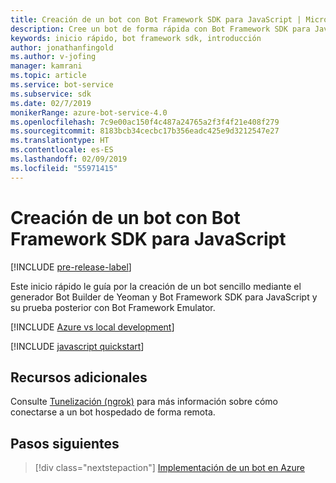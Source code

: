 ```yaml
---
title: Creación de un bot con Bot Framework SDK para JavaScript | Microsoft Docs
description: Cree un bot de forma rápida con Bot Framework SDK para JavaScript.
keywords: inicio rápido, bot framework sdk, introducción
author: jonathanfingold
ms.author: v-jofing
manager: kamrani
ms.topic: article
ms.service: bot-service
ms.subservice: sdk
ms.date: 02/7/2019
monikerRange: azure-bot-service-4.0
ms.openlocfilehash: 7c9e00ac150f4c487a24765a2f3f4f21e408f279
ms.sourcegitcommit: 8183bcb34cecbc17b356eadc425e9d3212547e27
ms.translationtype: HT
ms.contentlocale: es-ES
ms.lasthandoff: 02/09/2019
ms.locfileid: "55971415"
---
```

# <a name="create-a-bot-with-the-bot-framework-sdk-for-javascript"></a>Creación de un bot con Bot Framework SDK para JavaScript

[!INCLUDE [pre-release-label](../includes/pre-release-label.md)]

Este inicio rápido le guía por la creación de un bot sencillo mediante el generador Bot Builder de Yeoman y Bot Framework SDK para JavaScript y su prueba posterior con Bot Framework Emulator.

[!INCLUDE [Azure vs local development](~/includes/snippet-quickstart-paths.md)]

[!INCLUDE [javascript quickstart](~/includes/quickstart-javascript.md)]

## <a name="additional-resources"></a>Recursos adicionales

Consulte [Tunelización (ngrok)](https://github.com/Microsoft/BotFramework-Emulator/wiki/Tunneling-(ngrok)) para más información sobre cómo conectarse a un bot hospedado de forma remota.

## <a name="next-steps"></a>Pasos siguientes

> [!div class="nextstepaction"]
> [Implementación de un bot en Azure](../bot-builder-deploy-az-cli.md)
